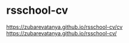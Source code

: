 # rsschool-cv
https://zubarevatanya.github.io/rsschool-cv/cv
https://zubarevatanya.github.io/rsschool-cv/ 
